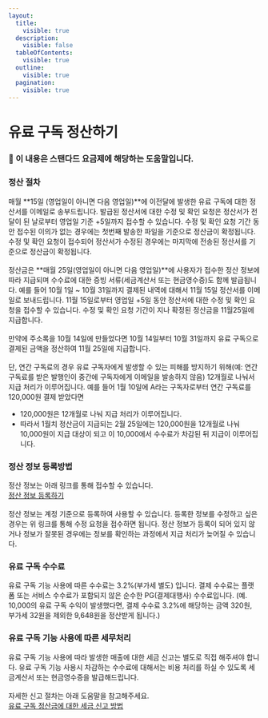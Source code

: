 ```yaml
---
layout:
  title:
    visible: true
  description:
    visible: false
  tableOfContents:
    visible: true
  outline:
    visible: true
  pagination:
    visible: true
---
```


# 유료 구독 정산하기

### **💬** 이 내용은 **스탠다드 요금제**에 해당하는 도움말입니다.

&#x20;

### 정산 절차 <a href="#h_d95c423c14" id="h_d95c423c14"></a>

매월 **15일 (영업일이 아니면 다음 영업일)**에 이전달에 발생한 유료 구독에 대한 정산서를 이메일로 송부드립니다. 발급된 정산서에 대한 수정 및 확인 요청은 정산서가 전달이 된 날로부터 영업일 기준 +5일까지 접수할 수 있습니다. 수정 및 확인 요청 기간 동안 접수된 이의가 없는 경우에는 첫번째 발송한 파일을 기준으로 정산금이 확정됩니다. 수정 및 확인 요청이 접수되어 정산서가 수정된 경우에는 마지막에 전송된 정산서를 기준으로 정산금이 확정됩니다.\
\
정산금은 **매월 25일(영업일이 아니면 다음 영업일)**에 사용자가 접수한 정산 정보에 따라 지급되며 수수료에 대한 증빙 서류(세금계산서 또는 현금영수증)도 함께 발급됩니다. 예를 들어 10월 1일 \~ 10월 31일까지 결제된 내역에 대해서 11월 15일 정산서를 이메일로 보내드립니다. 11월 15일로부터 영업일 +5일 동안 정산서에 대한 수정 및 확인 요청을 접수할 수 있습니다. 수정 및 확인 요청 기간이 지나 확정된 정산금을 11월25일에 지급합니다.\
\
만약에 주소록을 10월 14일에 만들었다면 10월 14일부터 10월 31일까지 유료 구독으로 결제된 금액을 정산하여 11월 25일에 지급합니다.\
\
단, 연간 구독료의 경우 유료 구독자에게 발생할 수 있는 피해를 방지하기 위해(예: 연간 구독료를 받은 발행인이 중간에 구독자에게 이메일을 발송하지 않음) 12개월로 나눠서 지급 처리가 이루어집니다. 예를 들어 1월 10일에 A라는 구독자로부터 연간 구독료를 120,000원 결제 받았다면&#x20;

* 120,000원은 12개월로 나눠 지급 처리가 이루어집니다.
* 따라서 1월치 정산금이 지급되는 2월 25일에는 120,000원을 12개월로 나눠 10,000원이 지급 대상이 되고 이 10,000에서 수수료가 차감된 뒤 지급이 이루어집니다.

&#x20;

### 정산 정보 등록방법 <a href="#h_7ffbeb698f" id="h_7ffbeb698f"></a>

정산 정보는 아래 링크를 통해 접수할 수 있습니다.\
[정산 정보 등록하기](https://stibee.typeform.com/to/MzRfOaOI#account=xxxxx\&list=xxxxx)\
\
정산 정보는 계정 기준으로 등록하여 사용할 수 있습니다. 등록한 정보를 수정하고 싶은 경우는 위 링크를 통해 수정 요청을 접수하면 됩니다. 정산 정보가 등록이 되어 있지 않거나 정보가 잘못된 경우에는 정보를 확인하는 과정에서 지급 처리가 늦어질 수 있습니다.

&#x20;

### 유료 구독 수수료 <a href="#h_0ef1de428b" id="h_0ef1de428b"></a>

유료 구독 기능 사용에 따른 수수료는 3.2%(부가세 별도) 입니다. 결제 수수료는 플랫폼 또는 서비스 수수료가 포함되지 않은 순수한 PG(결제대행사) 수수료입니다. (예. 10,000의 유료 구독 수익이 발생했다면, 결제 수수료 3.2%에 해당하는 금액 320원, 부가세 32원을 제외한 9,648원을 정산받게 됩니다.)

&#x20;

### 유료 구독 기능 사용에 따른 세무처리 <a href="#h_60976e61fc" id="h_60976e61fc"></a>

유료 구독 기능 사용에 따라 발생한 매출에 대한 세금 신고는 별도로 직접 해주셔야 합니다. 유료 구독 기능 사용시 차감하는 수수료에 대해서는 비용 처리를 하실 수 있도록 세금계산서 또는 현금영수증을 발급해드립니다.\
\
자세한 신고 절차는 아래 도움말을 참고해주세요.\
[유료 구독 정산금에 대한 세금 신고 방법](https://help.stibee.com/hc/ko/articles/6142775676815)
